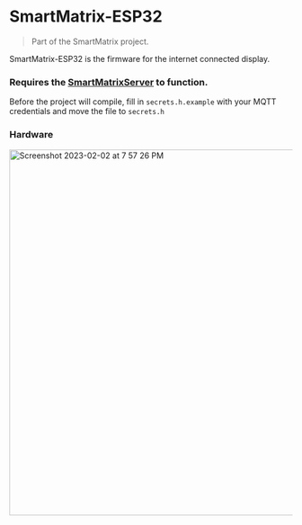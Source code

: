 # SmartMatrix-ESP32

> Part of the SmartMatrix project.

SmartMatrix-ESP32 is the firmware for the internet connected display.

### Requires the [SmartMatrixServer](https://github.com/acvigue/SmartMatrixServer) to function.

Before the project will compile, fill in `secrets.h.example` with your MQTT credentials and move the file to `secrets.h`


### Hardware

<img width="651" alt="Screenshot 2023-02-02 at 7 57 26 PM" src="https://user-images.githubusercontent.com/34462061/216494993-ac1dbc71-d1b9-43da-bb64-1a6ed4c0c164.png">
